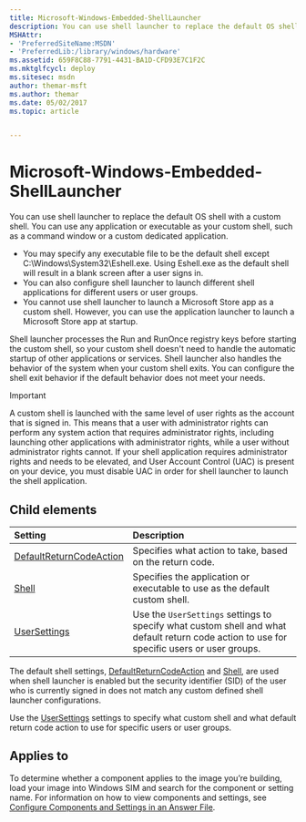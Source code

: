 ```yaml
---
title: Microsoft-Windows-Embedded-ShellLauncher
description: You can use shell launcher to replace the default OS shell with a custom shell.
MSHAttr:
- 'PreferredSiteName:MSDN'
- 'PreferredLib:/library/windows/hardware'
ms.assetid: 659F8C88-7791-4431-BA1D-CFD93E7C1F2C
ms.mktglfcycl: deploy
ms.sitesec: msdn
author: themar-msft
ms.author: themar
ms.date: 05/02/2017
ms.topic: article


---
```

# Microsoft-Windows-Embedded-ShellLauncher

You can use shell launcher to replace the default OS shell with a custom shell. You can use any application or executable as your custom shell, such as a command window or a custom dedicated application.

* You may specify any executable file to be the default shell except C:\\Windows\\System32\\Eshell.exe. Using Eshell.exe as the default shell will result in a blank screen after a user signs in.
* You can also configure shell launcher to launch different shell applications for different users or user groups.
* You cannot use shell launcher to launch a Microsoft Store app as a custom shell. However, you can use the application launcher to launch a Microsoft Store app at startup.

Shell launcher processes the Run and RunOnce registry keys before starting the custom shell, so your custom shell doesn't need to handle the automatic startup of other applications or services. Shell launcher also handles the behavior of the system when your custom shell exits. You can configure the shell exit behavior if the default behavior does not meet your needs.

> [!Important]
> A custom shell is launched with the same level of user rights as the account that is signed in. This means that a user with administrator rights can perform any system action that requires administrator rights, including launching other applications with administrator rights, while a user without administrator rights cannot. If your shell application requires administrator rights and needs to be elevated, and User Account Control (UAC) is present on your device, you must disable UAC in order for shell launcher to launch the shell application.

## Child elements

| Setting                 | Description                                                                           |
|:------------------------|:--------------------------------------------------------------------------------------|
| [DefaultReturnCodeAction](microsoft-windows-embedded-shelllauncher-defaultreturncodeaction.md) | Specifies what action to take, based on the return code. |
| [Shell](microsoft-windows-embedded-shelllauncher-shell.md) | Specifies the application or executable to use as the default custom shell. |
| [UserSettings](microsoft-windows-embedded-shelllauncher-usersettings.md) | Use the <code>UserSettings</code> settings to specify what custom shell and what default return code action to use for specific users or user groups. |

The default shell settings, [DefaultReturnCodeAction](microsoft-windows-embedded-shelllauncher-defaultreturncodeaction.md) and [Shell](microsoft-windows-embedded-shelllauncher-shell.md), are used when shell launcher is enabled but the security identifier (SID) of the user who is currently signed in does not match any custom defined shell launcher configurations.

Use the [UserSettings](microsoft-windows-embedded-shelllauncher-usersettings.md) settings to specify what custom shell and what default return code action to use for specific users or user groups.

## Applies to

To determine whether a component applies to the image you’re building, load your image into Windows SIM and search for the component or setting name. For information on how to view components and settings, see [Configure Components and Settings in an Answer File](https://docs.microsoft.com/en-us/windows-hardware/customize/desktop/wsim/configure-components-and-settings-in-an-answer-file).
